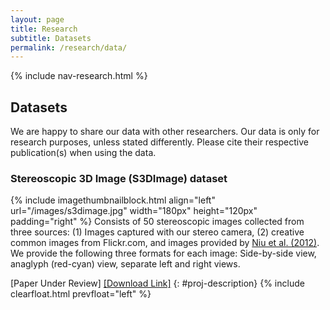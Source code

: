 ```yaml
---
layout: page
title: Research
subtitle: Datasets
permalink: /research/data/
---
```

{% include nav-research.html  %}

## Datasets

We are happy to share our data with other researchers. Our data is only for research purposes, unless stated differently. Please cite their respective publication(s) when using the data.

### Stereoscopic 3D Image (S3DImage) dataset

{% include imagethumbnailblock.html align="left" url="/images/s3dimage.jpg" width="180px" height="120px" padding="right" %}
Consists of 50 stereoscopic images collected from three sources: (1) Images captured with our stereo camera, (2) creative common images from Flickr.com, and images provided by [Niu et al. (2012)](http://web.cecs.pdx.edu/~fliu/project/stereo-warp/). We provide the following three formats for each image: Side-by-side view, anaglyph (red-cyan) view, separate left and right views.

[Paper Under Review] [[Download Link]](https://bit.ly/s3DImageSet)
{: #proj-description}
{% include clearfloat.html prevfloat="left" %}


